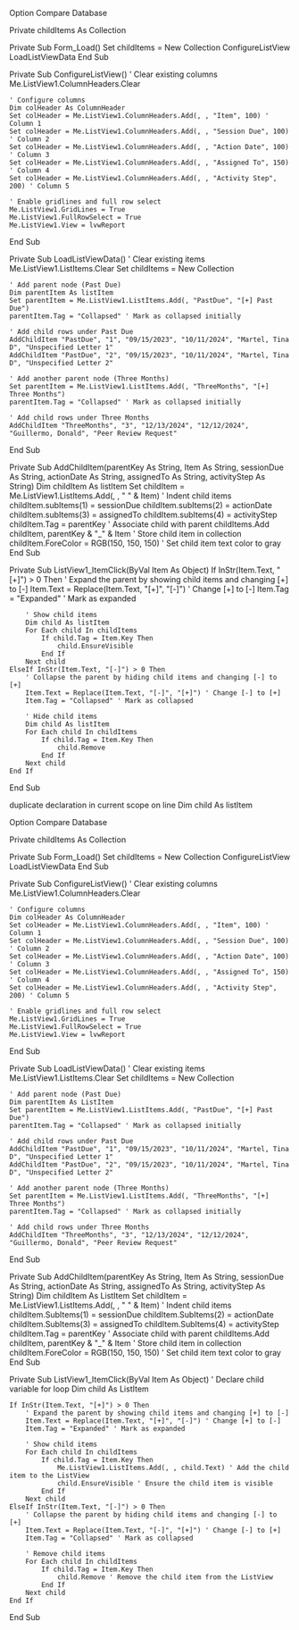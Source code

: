 Option Compare Database

Private childItems As Collection

Private Sub Form_Load()
    Set childItems = New Collection
    ConfigureListView
    LoadListViewData
End Sub

Private Sub ConfigureListView()
    ' Clear existing columns
    Me.ListView1.ColumnHeaders.Clear

    ' Configure columns
    Dim colHeader As ColumnHeader
    Set colHeader = Me.ListView1.ColumnHeaders.Add(, , "Item", 100) ' Column 1
    Set colHeader = Me.ListView1.ColumnHeaders.Add(, , "Session Due", 100) ' Column 2
    Set colHeader = Me.ListView1.ColumnHeaders.Add(, , "Action Date", 100) ' Column 3
    Set colHeader = Me.ListView1.ColumnHeaders.Add(, , "Assigned To", 150) ' Column 4
    Set colHeader = Me.ListView1.ColumnHeaders.Add(, , "Activity Step", 200) ' Column 5

    ' Enable gridlines and full row select
    Me.ListView1.GridLines = True
    Me.ListView1.FullRowSelect = True
    Me.ListView1.View = lvwReport
End Sub

Private Sub LoadListViewData()
    ' Clear existing items
    Me.ListView1.ListItems.Clear
    Set childItems = New Collection

    ' Add parent node (Past Due)
    Dim parentItem As listItem
    Set parentItem = Me.ListView1.ListItems.Add(, "PastDue", "[+] Past Due")
    parentItem.Tag = "Collapsed" ' Mark as collapsed initially

    ' Add child rows under Past Due
    AddChildItem "PastDue", "1", "09/15/2023", "10/11/2024", "Martel, Tina D", "Unspecified Letter 1"
    AddChildItem "PastDue", "2", "09/15/2023", "10/11/2024", "Martel, Tina D", "Unspecified Letter 2"

    ' Add another parent node (Three Months)
    Set parentItem = Me.ListView1.ListItems.Add(, "ThreeMonths", "[+] Three Months")
    parentItem.Tag = "Collapsed" ' Mark as collapsed initially

    ' Add child rows under Three Months
    AddChildItem "ThreeMonths", "3", "12/13/2024", "12/12/2024", "Guillermo, Donald", "Peer Review Request"
End Sub

Private Sub AddChildItem(parentKey As String, Item As String, sessionDue As String, actionDate As String, assignedTo As String, activityStep As String)
    Dim childItem As listItem
    Set childItem = Me.ListView1.ListItems.Add(, , "   " & Item) ' Indent child items
    childItem.subItems(1) = sessionDue
    childItem.subItems(2) = actionDate
    childItem.subItems(3) = assignedTo
    childItem.subItems(4) = activityStep
    childItem.Tag = parentKey ' Associate child with parent
    childItems.Add childItem, parentKey & "_" & Item ' Store child item in collection
    childItem.ForeColor = RGB(150, 150, 150) ' Set child item text color to gray
End Sub

Private Sub ListView1_ItemClick(ByVal Item As Object)
    If InStr(Item.Text, "[+]") > 0 Then
        ' Expand the parent by showing child items and changing [+] to [-]
        Item.Text = Replace(Item.Text, "[+]", "[-]") ' Change [+] to [-]
        Item.Tag = "Expanded" ' Mark as expanded

        ' Show child items
        Dim child As listItem
        For Each child In childItems
            If child.Tag = Item.Key Then
                child.EnsureVisible
            End If
        Next child
    ElseIf InStr(Item.Text, "[-]") > 0 Then
        ' Collapse the parent by hiding child items and changing [-] to [+]
        Item.Text = Replace(Item.Text, "[-]", "[+]") ' Change [-] to [+]
        Item.Tag = "Collapsed" ' Mark as collapsed

        ' Hide child items
        Dim child As listItem
        For Each child In childItems
            If child.Tag = Item.Key Then
                child.Remove
            End If
        Next child
    End If
End Sub

duplicate declaration in current scope on line Dim child As listItem







Option Compare Database

Private childItems As Collection

Private Sub Form_Load()
    Set childItems = New Collection
    ConfigureListView
    LoadListViewData
End Sub

Private Sub ConfigureListView()
    ' Clear existing columns
    Me.ListView1.ColumnHeaders.Clear
    
    ' Configure columns
    Dim colHeader As ColumnHeader
    Set colHeader = Me.ListView1.ColumnHeaders.Add(, , "Item", 100) ' Column 1
    Set colHeader = Me.ListView1.ColumnHeaders.Add(, , "Session Due", 100) ' Column 2
    Set colHeader = Me.ListView1.ColumnHeaders.Add(, , "Action Date", 100) ' Column 3
    Set colHeader = Me.ListView1.ColumnHeaders.Add(, , "Assigned To", 150) ' Column 4
    Set colHeader = Me.ListView1.ColumnHeaders.Add(, , "Activity Step", 200) ' Column 5
    
    ' Enable gridlines and full row select
    Me.ListView1.GridLines = True
    Me.ListView1.FullRowSelect = True
    Me.ListView1.View = lvwReport
End Sub

Private Sub LoadListViewData()
    ' Clear existing items
    Me.ListView1.ListItems.Clear
    Set childItems = New Collection
    
    ' Add parent node (Past Due)
    Dim parentItem As ListItem
    Set parentItem = Me.ListView1.ListItems.Add(, "PastDue", "[+] Past Due")
    parentItem.Tag = "Collapsed" ' Mark as collapsed initially
    
    ' Add child rows under Past Due
    AddChildItem "PastDue", "1", "09/15/2023", "10/11/2024", "Martel, Tina D", "Unspecified Letter 1"
    AddChildItem "PastDue", "2", "09/15/2023", "10/11/2024", "Martel, Tina D", "Unspecified Letter 2"
    
    ' Add another parent node (Three Months)
    Set parentItem = Me.ListView1.ListItems.Add(, "ThreeMonths", "[+] Three Months")
    parentItem.Tag = "Collapsed" ' Mark as collapsed initially
    
    ' Add child rows under Three Months
    AddChildItem "ThreeMonths", "3", "12/13/2024", "12/12/2024", "Guillermo, Donald", "Peer Review Request"
End Sub

Private Sub AddChildItem(parentKey As String, Item As String, sessionDue As String, actionDate As String, assignedTo As String, activityStep As String)
    Dim childItem As ListItem
    Set childItem = Me.ListView1.ListItems.Add(, , "   " & Item) ' Indent child items
    childItem.SubItems(1) = sessionDue
    childItem.SubItems(2) = actionDate
    childItem.SubItems(3) = assignedTo
    childItem.SubItems(4) = activityStep
    childItem.Tag = parentKey ' Associate child with parent
    childItems.Add childItem, parentKey & "_" & Item ' Store child item in collection
    childItem.ForeColor = RGB(150, 150, 150) ' Set child item text color to gray
End Sub

Private Sub ListView1_ItemClick(ByVal Item As Object)
    ' Declare child variable for loop
    Dim child As ListItem
    
    If InStr(Item.Text, "[+]") > 0 Then
        ' Expand the parent by showing child items and changing [+] to [-]
        Item.Text = Replace(Item.Text, "[+]", "[-]") ' Change [+] to [-]
        Item.Tag = "Expanded" ' Mark as expanded
        
        ' Show child items
        For Each child In childItems
            If child.Tag = Item.Key Then
                Me.ListView1.ListItems.Add(, , child.Text) ' Add the child item to the ListView
                child.EnsureVisible ' Ensure the child item is visible
            End If
        Next child
    ElseIf InStr(Item.Text, "[-]") > 0 Then
        ' Collapse the parent by hiding child items and changing [-] to [+]
        Item.Text = Replace(Item.Text, "[-]", "[+]") ' Change [-] to [+]
        Item.Tag = "Collapsed" ' Mark as collapsed
        
        ' Remove child items
        For Each child In childItems
            If child.Tag = Item.Key Then
                child.Remove ' Remove the child item from the ListView
            End If
        Next child
    End If
End Sub
